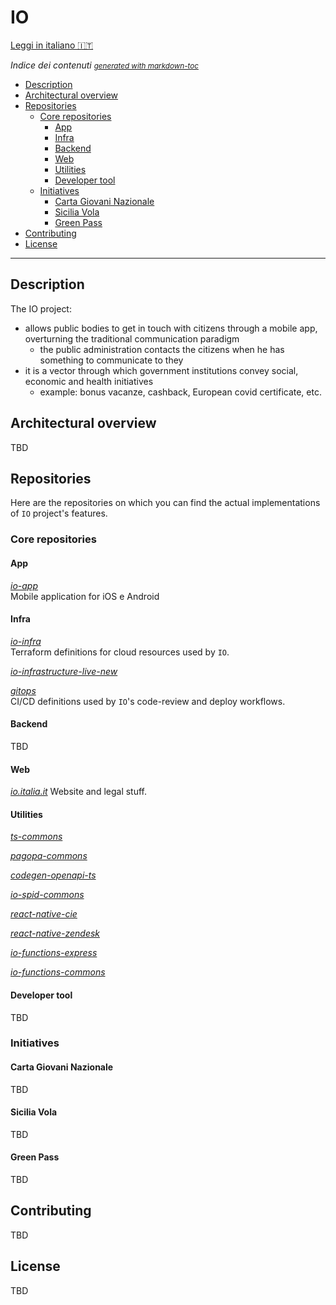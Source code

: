 # IO
[Leggi in italiano 🇮🇹](README.md)

*Indice dei contenuti* <small><i><a href='http://ecotrust-canada.github.io/markdown-toc/'>generated with markdown-toc</a></i></small>
- [Description](#description)
- [Architectural overview](#architectural-overview)
- [Repositories](#repositories)
  * [Core repositories](#core-repositories)
    + [App](#app)
    + [Infra](#infra)
    + [Backend](#backend)
    + [Web](#web)
    + [Utilities](#utilities)
    + [Developer tool](#developer-tool)
  * [Initiatives](#iniziatives)
    + [Carta Giovani Nazionale](#carta-giovani-nazionale)
    + [Sicilia Vola](#sicilia-vola)
    + [Green Pass](#green-pass)
- [Contributing](#contributing)
- [License](#license)


----

## Description
The IO project:
- allows public bodies to get in touch with citizens through a mobile app, overturning the traditional communication paradigm
  - the public administration contacts the citizens when he has something to communicate to they
- it is a vector through which government institutions convey social, economic and health initiatives
  - example: bonus vacanze, cashback, European covid certificate, etc.

## Architectural overview
TBD

## Repositories
Here are the repositories on which you can find the actual implementations of `IO` project's features.


### Core repositories
#### App
*[io-app](https://github.com/pagopa/io-app)* <br/>Mobile application for iOS e Android
#### Infra
*[io-infra](https://github.com/pagopa/io-infra)* <br/>Terraform definitions for cloud resources used by `IO`.

*[io-infrastructure-live-new](https://github.com/pagopa/io-infrastructure-live-new)* <br/>

*[gitops](https://github.com/pagopa/gitops)* <br/>CI/CD definitions used by `IO`'s code-review and deploy workflows.
#### Backend
TBD

#### Web
*[io.italia.it](https://github.com/pagopa/io-infra)* Website and legal stuff.

#### Utilities
*[ts-commons](https://github.com/pagopa/ts-commons)*

*[pagopa-commons](https://github.com/pagopa/pagopa-commons)*

*[codegen-openapi-ts](https://github.com/pagopa/codegen-openapi-ts)*

*[io-spid-commons](https://github.com/pagopa/io-spid-commons)*

*[react-native-cie](https://github.com/pagopa/react-native-cie)*

*[react-native-zendesk](https://github.com/pagopa/react-native-zendesk)*

*[io-functions-express](https://github.com/pagopa/io-functions-express)*

*[io-functions-commons](https://github.com/pagopa/io-functions-commons)*

#### Developer tool
TBD

### Initiatives

#### Carta Giovani Nazionale
TBD
#### Sicilia Vola
TBD
#### Green Pass
TBD

## Contributing
TBD

## License
TBD